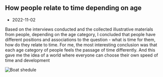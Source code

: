## How people relate to time depending on age

- 2022-11-02

Based on the interviews conducted and the collected illustrative materials from people, depending on the age category, I concluded that people have different positions and associations to the question - what is time for them, how do they relate to time. For me, the most interesting conclusion was that each age category of people feels the passage of time differently. And this gave me the idea of a world where everyone can choose their own speed of time and development

![Boat shedule](photo_2022-11-01-21.15.58.jpeg)